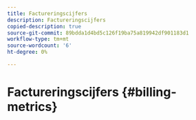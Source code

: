 ```yaml
---
title: Factureringscijfers
description: Factureringscijfers
copied-description: true
source-git-commit: 89bdda1d4bd5c126f19ba75a819942df901183d1
workflow-type: tm+mt
source-wordcount: '6'
ht-degree: 0%

---
```



# Factureringscijfers {#billing-metrics}

